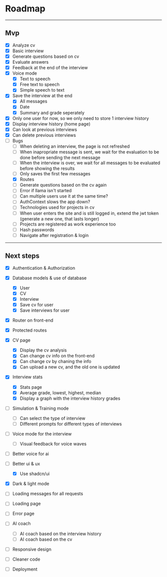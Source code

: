 # Roadmap
---
## Mvp
- [x] Analyze cv
- [x] Basic interview
- [x] Generate questions based on cv
- [x] Evaluate answers
- [x] Feedback at the end of the interview
- [x] Voice mode
    - [x] Text to speech
    - [x] Free text to speech
    - [x] Simple speech to text
- [x] Save the interview at the end
    - [x] All messages
    - [x] Date
    - [x] Summary and grade seperately
- [x] Only one user for now, so we only need to store 1 interview history
- [x] Display interview history (home page)
- [x] Can look at previous interviews
- [x] Can delete previous interviews
- [ ] Bugs
    - [ ] When deleting an interview, the page is not refreshed
    - [ ] When inapropriate message is sent, we wait for the evaluation to be done before sending the next message
    - [ ] When the interview is over, we wait for all messages to be evaluated before showing the results
    - [ ] Only saves the first few messages
    - [x] Routes 
    - [ ] Generate questions based on the cv again
    - [ ] Error if llama isn't started
    - [ ] Can multiple users use it at the same time?
    - [ ] AuthContext slows the app down?
    - [ ] Technologies used for projects in cv
    - [ ] When user enters the site and is still logged in, extend the jwt token (generate a new one, that lasts longer)
    - [ ] Projects are registered as work experience too
    - [ ] Hash passwords
    - [ ] Navigate after registration & login
---
## Next steps

- [x] Authentication & Authorization
- [x] Database models & use of database
    - [x] User
    - [x] CV
    - [x] Interview
    - [x] Save cv for user
    - [x] Save interviews for user
- [x] Router on front-end
- [x] Protected routes
- [x] CV page
    - [x] Display the cv analysis
    - [x] Can change cv info on the front-end
    - [x] Can change cv by chaning the info
    - [x] Can upload a new cv, and the old one is updated
- [x] Interview stats
    - [x] Stats page
    - [x] Average grade, lowest, highest, median
    - [x] Display a graph with the interview history grades
- [ ] Simulation & Training mode
    - [ ] Can select the type of interview 
    - [ ] Different prompts for different types of interviews

- [ ] Voice mode for the interview
    - [ ] Visual feedback for voice waves
- [ ] Better voice for ai
- [ ] Better ui & ux
    - [x] Use shadcn/ui
- [x] Dark & light mode
- [ ] Loading messages for all requests
- [ ] Loading page
- [ ] Error page
- [ ] AI coach
    - [ ] AI coach based on the interview history
    - [ ] AI coach based on the cv
- [ ] Responsive design
- [ ] Cleaner code
- [ ] Deployment

